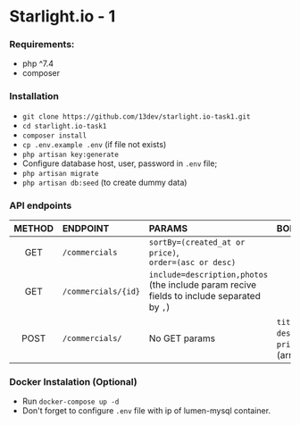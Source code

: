 # Starlight.io - 1

### Requirements:
- php ^7.4
- composer

### Installation
-   `git clone https://github.com/13dev/starlight.io-task1.git`
-   `cd starlight.io-task1`
-   `composer install`
-   `cp .env.example .env` (if file not exists)
-   `php artisan key:generate`
-   Configure database host, user, password in `.env` file;
-   `php artisan migrate`
-   `php artisan db:seed` (to create dummy data)

### API endpoints

|METHOD|ENDPOINT|PARAMS|BODYPARAMS| 
|:-----:|:------|:-----|:---------|
|GET    |`/commercials`			| `sortBy=(created_at or price)`,<br>`order=(asc or desc)` 												||
|GET  	| `/commercials/{id}`  	| `include=description,photos` (the include param recive fields to include separated by `,`) 		||
|POST	| `/commercials/`  		| No GET params  																					| `title`, `description`, `price`, `photos` (array) |

### Docker Instalation (Optional)
- Run `docker-compose up -d`
- Don't forget to configure `.env` file with ip of lumen-mysql container.
